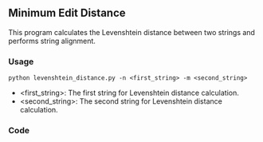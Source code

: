 ## Minimum Edit Distance

This program calculates the Levenshtein distance between two strings and performs string alignment.

### Usage

```shell
python levenshtein_distance.py -n <first_string> -m <second_string>
```

-   <first_string>: The first string for Levenshtein distance calculation.
-   <second_string>: The second string for Levenshtein distance calculation.

### Code

```

```
